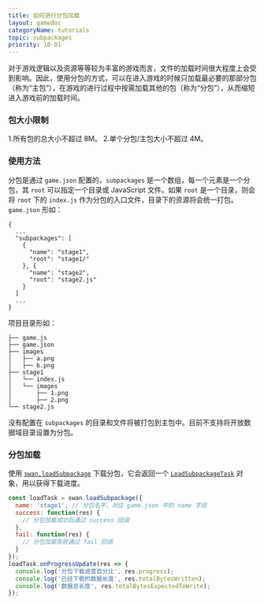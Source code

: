 ```yaml
---
title: 如何进行分包加载
layout: gamedoc
categoryName: tutorials
topic: subpackages
priority: 10-01
---
```



对于游戏逻辑以及资源等等较为丰富的游戏而言，文件的加载时间很大程度上会受到影响。因此，使用分包的方式，可以在进入游戏的时候只加载最必要的那部分包（称为“主包”），在游戏的进行过程中按需加载其他的包（称为“分包”），从而缩短进入游戏前的加载时间。

### 包大小限制

 1.所有包的总大小不超过 8M。
 2.单个分包/主包大小不超过 4M。

### 使用方法

分包是通过 `game.json` 配置的，`subpackages` 是一个数组，每一个元素是一个分包，其 `root` 可以指定一个目录或 JavaScript 文件。如果 `root` 是一个目录，则会将 `root` 下的 `index.js` 作为分包的入口文件，目录下的资源将会统一打包。
`game.json` 形如：

```
{
  ...
  "subpackages": [
    {
      "name": "stage1",
      "root": "stage1/"
    }, {
      "name": "stage2",
      "root": "stage2.js"
    }
  ]
  ...
}
```

项目目录形如：

```
├── game.js
├── game.json
├── images
│   ├── a.png
│   ├── b.png
├── stage1
│   └── index.js
│   └── images
│       ├── 1.png
│       ├── 2.png
└── stage2.js
```

没有配置在 `subpackages` 的目录和文件将被打包到主包中。目前不支持将开放数据域目录设置为分包。

### 分包加载

使用 [`swan.loadSubpackage`](/game/api/subpackages/loadSubpackage/) 下载分包，它会返回一个 [`LoadSubpackageTask`](/game/api/subpackages/loadSubpackageTask/) 对象，用以获得下载进度。

```js
const loadTask = swan.loadSubpackage({
  name: 'stage1', // 分包名字，对应 game.json 中的 name 字段
  success: function(res) {
    // 分包加载成功后通过 success 回调
  },
  fail: function(res) {
    // 分包加载失败通过 fail 回调
  }
});
loadTask.onProgressUpdate(res => {
  console.log('分包下载进度百分比', res.progress);
  console.log('已经下载的数据长度', res.totalBytesWritten);
  console.log('数据总长度', res.totalBytesExpectedToWrite);
});
```
